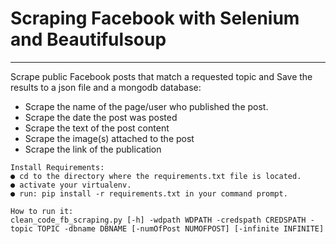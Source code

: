 # Scraping Facebook with Selenium and Beautifulsoup 
---
Scrape public Facebook posts that match a requested topic and Save the results to a json file and a mongodb database:</br> 
* Scrape the name of the page/user who published the post.
* Scrape the date the post was posted
* Scrape the text of the post content
* Scrape the image(s) attached to the post
* Scrape the link of the publication

```` 
Install Requirements:
● cd to the directory where the requirements.txt file is located.
● activate your virtualenv.
● run: pip install -r requirements.txt in your command prompt.
````

```
How to run it:
clean_code_fb_scraping.py [-h] -wdpath WDPATH -credspath CREDSPATH -topic TOPIC -dbname DBNAME [-numOfPost NUMOFPOST] [-infinite INFINITE]

```
